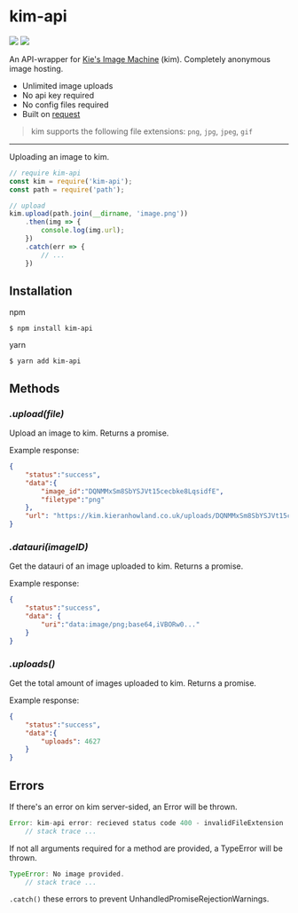 # kim-api

![](https://img.shields.io/npm/v/kim-api.svg?style=for-the-badge) ![](https://img.shields.io/github/repo-size/lieuwe-berg/kim-api.svg?style=for-the-badge)

An API-wrapper for [Kie's Image Machine](https://kim.kieranhowland.co.uk/) (kim). Completely anonymous image hosting.

* Unlimited image uploads
* No api key required
* No config files required
* Built on [request](https://npmjs.org/package/request)

> kim supports the following file extensions: `png`, `jpg`, `jpeg`, `gif`

---

Uploading an image to kim.
```js
// require kim-api
const kim = require('kim-api');
const path = require('path');

// upload
kim.upload(path.join(__dirname, 'image.png'))
    .then(img => {
        console.log(img.url);
    })
    .catch(err => {
        // ...
    })
```

## Installation

npm
```
$ npm install kim-api
```

yarn
```
$ yarn add kim-api
```

## Methods

### *.upload(file)*

Upload an image to kim. Returns a promise.

Example response:

```json
{
    "status":"success",
    "data":{
        "image_id":"DQNMMxSm8SbYSJVt15cecbke8LqsidfE",
        "filetype":"png"
    },
    "url": "https://kim.kieranhowland.co.uk/uploads/DQNMMxSm8SbYSJVt15cecbke8LqsidfE/"
}
```

### *.datauri(imageID)*

Get the datauri of an image uploaded to kim. Returns a promise.

Example response:

```json
{
    "status":"success",
    "data": {
        "uri":"data:image/png;base64,iVBORw0..."
    }
}
```

### *.uploads()*

Get the total amount of images uploaded to kim. Returns a promise.

Example response:

```json
{
    "status":"success",
    "data":{
        "uploads": 4627
    }
}
```

## Errors
If there's an error on kim server-sided, an Error will be thrown.

```js
Error: kim-api error: recieved status code 400 - invalidFileExtension
    // stack trace ...
```

If not all arguments required for a method are provided, a TypeError will be thrown.

```js
TypeError: No image provided.
    // stack trace ...
```

`.catch()` these errors to prevent UnhandledPromiseRejectionWarnings.
